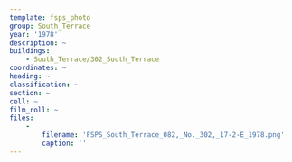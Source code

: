 ```yaml
---
template: fsps_photo
group: South_Terrace
year: '1978'
description: ~
buildings:
    - South_Terrace/302_South_Terrace
coordinates: ~
heading: ~
classification: ~
section: ~
cell: ~
film_roll: ~
files:
    -
        filename: 'FSPS_South_Terrace_082,_No._302,_17-2-E_1978.png'
        caption: ''
---
```

